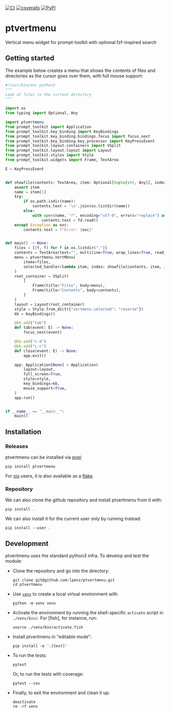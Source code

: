 [![CI](https://github.com/lpenz/ptvertmenu/actions/workflows/ci.yml/badge.svg)](https://github.com/lpenz/ptvertmenu/actions/workflows/ci.yml)
[![coveralls](https://coveralls.io/repos/github/lpenz/ptvertmenu/badge.svg?branch=main)](https://coveralls.io/github/lpenz/ptvertmenu?branch=main)
[![PyPI](https://img.shields.io/pypi/v/ptvertmenu)](https://pypi.org/project/ptvertmenu/)

# ptvertmenu

Vertical menu widget for prompt-toolkit with optional fzf-inspired search


## Getting started

The example below creates a menu that shows the contents of files and
directories as the cursor goes over them, with full mouse support:

```.py
#!/usr/bin/env python3
"""
Look at files in the current directory
"""

import os
from typing import Optional, Any

import ptvertmenu
from prompt_toolkit import Application
from prompt_toolkit.key_binding import KeyBindings
from prompt_toolkit.key_binding.bindings.focus import focus_next
from prompt_toolkit.key_binding.key_processor import KeyPressEvent
from prompt_toolkit.layout.containers import VSplit
from prompt_toolkit.layout.layout import Layout
from prompt_toolkit.styles import Style
from prompt_toolkit.widgets import Frame, TextArea

E = KeyPressEvent


def showfile(contents: TextArea, item: Optional[tuple[str, Any]], index: int) -> None:
    assert item
    name = item[1]
    try:
        if os.path.isdir(name):
            contents.text = '\n'.join(os.listdir(name))
        else:
            with open(name, "r", encoding="utf-8", errors="replace") as fd:
                contents.text = fd.read()
    except Exception as exc:
        contents.text = f"Error: {exc}"


def main() -> None:
    files = [(f, f) for f in os.listdir(".")]
    contents = TextArea(text="", multiline=True, wrap_lines=True, read_only=True)
    menu = ptvertmenu.VertMenu(
        items=files,
        selected_handler=lambda item, index: showfile(contents, item, index),
    )
    root_container = VSplit(
        [
            Frame(title="Files", body=menu),
            Frame(title="Contents", body=contents),
        ]
    )
    layout = Layout(root_container)
    style = Style.from_dict({"vertmenu.selected": "reverse"})
    kb = KeyBindings()

    @kb.add("tab")
    def tab(event: E) -> None:
        focus_next(event)

    @kb.add("c-d")
    @kb.add("c-c")
    def close(event: E) -> None:
        app.exit()

    app: Application[None] = Application(
        layout=layout,
        full_screen=True,
        style=style,
        key_bindings=kb,
        mouse_support=True,
    )
    app.run()


if __name__ == "__main__":
    main()
```

## Installation


### Releases

ptvertmenu can be installed via [pypi]:

```
pip install ptvertmenu
```

For [nix] users, it is also available as a [flake].


### Repository

We can also clone the github repository and install ptvertmenu from it with:

```
pip install .
```

We can also install it for the current user only by running instead:

```
pip install --user .
```


## Development

ptvertmenu uses the standard python3 infra. To develop and test the module:
- Clone the repository and go into the directory:
  ```
  git clone git@github.com:lpenz/ptvertmenu.git
  cd ptvertmenu
  ```
- Use [`venv`] to create a local virtual environment with
  ```
  python -m venv venv
  ```
- Activate the environment by running the shell-specific `activate`
  script in `./venv/bin/`. For [fish], for instance, run:
  ```
  source ./venv/bin/activate.fish
  ```
- Install ptvertmenu in "editable mode":
  ```
  pip install -e '.[test]'
  ```
- To run the tests:
  ```
  pytest
  ```
  Or, to run the tests with coverage:
  ```
  pytest --cov
  ```
- Finally, to exit the environment and clean it up:
  ```
  deactivate
  rm -rf venv
  ```


[pypi]: https://pypi.org/project/ptvertmenu/
[nix]: https://nixos.org/
[flake]: https://nixos.wiki/wiki/Flakes
[`venv`]: https://docs.python.org/3/library/venv.html
